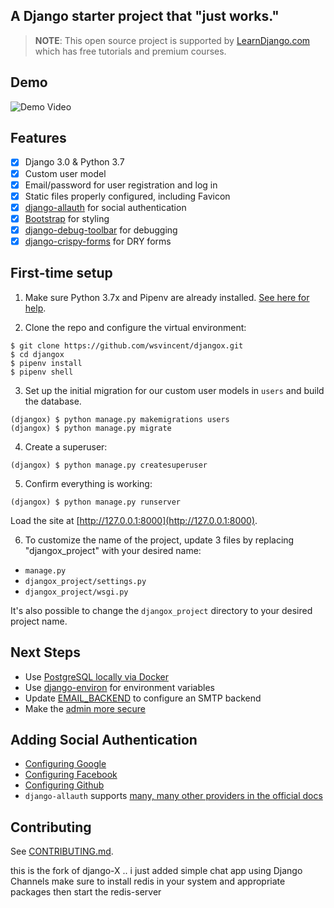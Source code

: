 ## A Django starter project that "just works."

> **NOTE**: This open source project is supported by [LearnDjango.com](https://learndjango.com) which has free tutorials and premium courses.

## Demo

![Demo Video](https://github.com/wsvincent/djangox/blob/master/demo.gif)

## Features

- [x] Django 3.0 & Python 3.7
- [x] Custom user model
- [x] Email/password for user registration and log in
- [x] Static files properly configured, including Favicon
- [x] [django-allauth](https://github.com/pennersr/django-allauth) for social authentication
- [x] [Bootstrap](https://github.com/twbs/bootstrap) for styling
- [x] [django-debug-toolbar](https://github.com/jazzband/django-debug-toolbar) for debugging
- [x] [django-crispy-forms](https://github.com/django-crispy-forms/django-crispy-forms) for DRY forms

## First-time setup

1.  Make sure Python 3.7x and Pipenv are already installed. [See here for help](https://djangoforbeginners.com/initial-setup/).

2.  Clone the repo and configure the virtual environment:

```
$ git clone https://github.com/wsvincent/djangox.git
$ cd djangox
$ pipenv install
$ pipenv shell
```

3.  Set up the initial migration for our custom user models in `users` and build the database.

```
(djangox) $ python manage.py makemigrations users
(djangox) $ python manage.py migrate
```

4.  Create a superuser:

```
(djangox) $ python manage.py createsuperuser
```

5.  Confirm everything is working:

```
(djangox) $ python manage.py runserver
```

Load the site at [http://127.0.0.1:8000](http://127.0.0.1:8000).

6. To customize the name of the project, update 3 files by replacing "djangox_project" with your desired name:

- `manage.py`
- `djangox_project/settings.py`
- `djangox_project/wsgi.py`

It's also possible to change the `djangox_project` directory to your desired project name.

## Next Steps

- Use [PostgreSQL locally via Docker](https://wsvincent.com/django-docker-postgresql/)
- Use [django-environ](https://github.com/joke2k/django-environ) for environment variables
- Update [EMAIL_BACKEND](https://docs.djangoproject.com/en/3.0/topics/email/#module-django.core.mail) to configure an SMTP backend
- Make the [admin more secure](https://opensource.com/article/18/1/10-tips-making-django-admin-more-secure)

## Adding Social Authentication

- [Configuring Google](https://wsvincent.com/django-allauth-tutorial-custom-user-model/#google-credentials)
- [Configuring Facebook](http://www.sarahhagstrom.com/2013/09/the-missing-django-allauth-tutorial/#Create_and_configure_a_Facebook_app)
- [Configuring Github](https://wsvincent.com/django-allauth-tutorial/)
- `django-allauth` supports [many, many other providers in the official docs](https://django-allauth.readthedocs.io/en/latest/providers.html)

## Contributing

See [CONTRIBUTING.md](https://github.com/wsvincent/djangox/blob/master/CONTRIBUTING.md).

this is the fork of django-X .. i just added simple chat app using Django Channels
make sure to install redis in your system and appropriate packages
then start the redis-server
